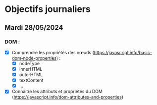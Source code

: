 # Objectifs journaliers

## Mardi 28/05/2024

### DOM :

- [x] Comprendre les propriétés des nœuds (https://javascript.info/basic-dom-node-properties) :
  - [x] nodeType
  - [x] innerHTML
  - [x] outerHTML
  - [x] textContent
  - [x] ...
- [x] Connaitre les attributs et propriétés du DOM (https://javascript.info/dom-attributes-and-properties)